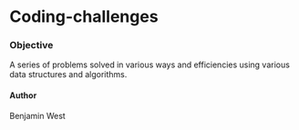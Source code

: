 # Coding-challenges

### Objective

A series of problems solved in various ways and efficiencies using various data structures and algorithms.

#### Author
Benjamin West
